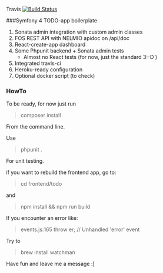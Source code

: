 Travis [![Build Status](https://travis-ci.org/fzan/Symfony-react-todo.svg?branch=master)](https://travis-ci.org/fzan/Symfony-react-todo)

###Symfony 4 TODO-app boilerplate

1) Sonata admin integration with custom admin classes
2) FOS REST API with NELMIO apidoc on /api/doc 
3) React-create-app dashboard
4) Some Phpunit backend + Sonata admin tests
   - Almost no React tests (for now, just the standard 3:-D ) 
5) Integrated travis-ci 
6) Heroku-ready configuration
7) Optional docker script (to check)

### HowTo
To be ready, for now just run 

> composer install

From the command line.

Use

> phpunit .

For unit testing.

if you want to rebuild the frontend app, go to:

> cd frontend/todo

and

> npm install && npm run build

If you encounter an error like:

>events.js:165
>      throw er; // Unhandled 'error' event

Try to 
> brew install watchman

Have fun and leave me a message :]